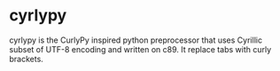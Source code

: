 # cyrlypy
cyrlypy is the CurlyPy inspired python preprocessor that uses Cyrillic subset of UTF-8 encoding and written on c89. It replace tabs with curly brackets.
